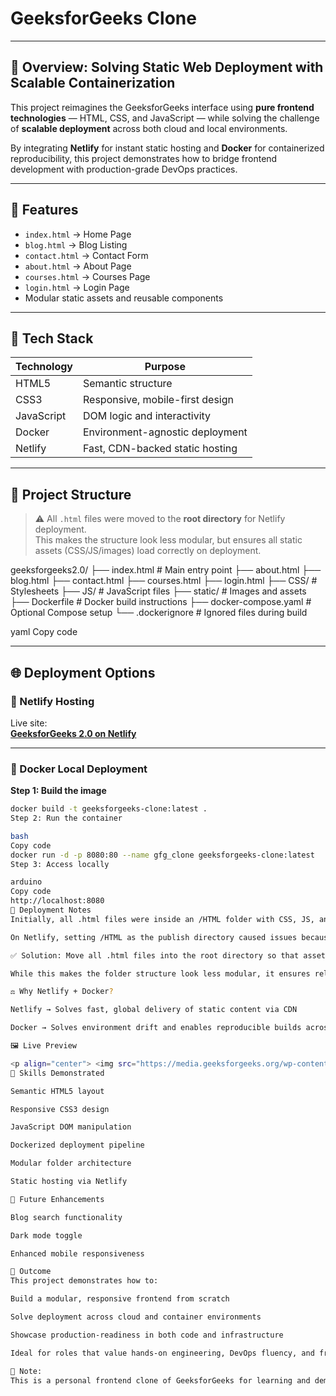 # GeeksforGeeks Clone

---

## 🚀 Overview: Solving Static Web Deployment with Scalable Containerization

This project reimagines the GeeksforGeeks interface using **pure frontend technologies** — HTML, CSS, and JavaScript — while solving the challenge of **scalable deployment** across both cloud and local environments.

By integrating **Netlify** for instant static hosting and **Docker** for containerized reproducibility, this project demonstrates how to bridge frontend development with production-grade DevOps practices.

---

## 📄 Features

- `index.html` → Home Page  
- `blog.html` → Blog Listing  
- `contact.html` → Contact Form  
- `about.html` → About Page  
- `courses.html` → Courses Page  
- `login.html` → Login Page  
- Modular static assets and reusable components

---

## 🧰 Tech Stack

| Technology | Purpose                          |
|------------|----------------------------------|
| HTML5      | Semantic structure               |
| CSS3       | Responsive, mobile-first design  |
| JavaScript | DOM logic and interactivity      |
| Docker     | Environment-agnostic deployment  |
| Netlify    | Fast, CDN-backed static hosting  |

---

## 📁 Project Structure

> ⚠️ All `.html` files were moved to the **root directory** for Netlify deployment.  
> This makes the structure look less modular, but ensures all static assets (CSS/JS/images) load correctly on deployment.

geeksforgeeks2.0/
├── index.html # Main entry point
├── about.html
├── blog.html
├── contact.html
├── courses.html
├── login.html
├── CSS/ # Stylesheets
├── JS/ # JavaScript files
├── static/ # Images and assets
├── Dockerfile # Docker build instructions
├── docker-compose.yaml # Optional Compose setup
└── .dockerignore # Ignored files during build

yaml
Copy code

---

## 🌐 Deployment Options

### 🔗 Netlify Hosting

Live site:  
**[GeeksforGeeks 2.0 on Netlify](https://geeksforgeeksjason.netlify.app/)**

---

### 🐳 Docker Local Deployment

**Step 1: Build the image**
```bash
docker build -t geeksforgeeks-clone:latest .
Step 2: Run the container

bash
Copy code
docker run -d -p 8080:80 --name gfg_clone geeksforgeeks-clone:latest
Step 3: Access locally

arduino
Copy code
http://localhost:8080
📝 Deployment Notes
Initially, all .html files were inside an /HTML folder with CSS, JS, and assets in sibling directories.

On Netlify, setting /HTML as the publish directory caused issues because ../CSS and ../JS paths were no longer accessible.

✅ Solution: Move all .html files into the root directory so that assets could be referenced cleanly (CSS/style.css, JS/app.js, etc.).

While this makes the folder structure look less modular, it ensures reliable deployment on Netlify.

⚖️ Why Netlify + Docker?

Netlify → Solves fast, global delivery of static content via CDN

Docker → Solves environment drift and enables reproducible builds across dev, staging, and production

🖼️ Live Preview

<p align="center"> <img src="https://media.geeksforgeeks.org/wp-content/uploads/20240301133213/2024-03-0113-27-29online-video-cuttercom-ezgifcom-video-to-gif-converter.gif" alt="App Preview" /> </p>
🧠 Skills Demonstrated

Semantic HTML5 layout

Responsive CSS3 design

JavaScript DOM manipulation

Dockerized deployment pipeline

Modular folder architecture

Static hosting via Netlify

🔧 Future Enhancements

Blog search functionality

Dark mode toggle

Enhanced mobile responsiveness

🏁 Outcome
This project demonstrates how to:

Build a modular, responsive frontend from scratch

Solve deployment across cloud and container environments

Showcase production-readiness in both code and infrastructure

Ideal for roles that value hands-on engineering, DevOps fluency, and frontend precision — from startups to FANG-level teams.

📌 Note:
This is a personal frontend clone of GeeksforGeeks for learning and demonstration purposes.
